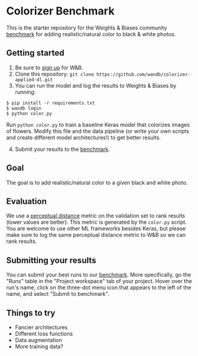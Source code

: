 # Colorizer Benchmark

This is the starter repository for the Weights & Biases community [benchmark](https://app.wandb.ai/wandb/colorizer-applied-dl/benchmark) for adding realistic/natural
color to black & white photos. 

## Getting started

1. Be sure to [sign up](https://app.wandb.ai/login?signup=true) for W&B.
2. Clone this repository: `git clone https://github.com/wandb/colorizer-applied-dl.git`
3. You can run the model and log the results to Weights & Biases by running:

```
$ pip install -r requirements.txt
$ wandb login
$ python color.py
```
Run `python color.py` to train a baseline Keras model that colorizes images of flowers. 
Modify this file and the data pipeline (or write your own scripts and create different model architectures!) to get better results.

4. Submit your results to the [benchmark](https://app.wandb.ai/wandb/colorizer-applied-dl/benchmark).

## Goal

The goal is to add realistic/natural color to a given black and white photo.

## Evaluation

We use a [perceptual distance](https://www.compuphase.com/cmetric.htm) metric on the validation set to rank results (lower values are better).
This metric is generated by the `color.py` script. You are welcome to use other ML frameworks besides Keras, but please make sure to log the same perceptual distance metric to
W&B so we can rank results.

## Submitting your results

You can submit your best runs to our [benchmark](https://app.wandb.ai/wandb/colorizer-applied-dl/benchmark). More specifically, go the "Runs" table in the "Project workspace" tab of your project.
Hover over the run's name, click on the three-dot menu icon that appears to the left of the name, and select "Submit to benchmark".

## Things to try

- Fancier architectures
- Different loss functions
- Data augmentation
- More training data?
